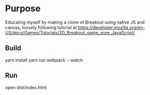 # Purpose

Educating myself by making a clone of Breakout using native JS and canvas, loosely following tutorial at https://developer.mozilla.org/en-US/docs/Games/Tutorials/2D_Breakout_game_pure_JavaScript/

## Build

yarn install
yarn run webpack --watch

## Run

open dist/index.html

